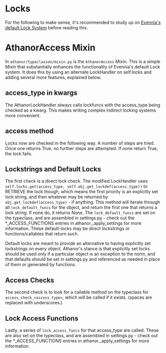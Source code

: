 # Locks
For the following to make sense, it's recommended to study up on [Evennia's default Lock System](https://www.evennia.com/docs/latest/Components/Locks.html) before reading this.

# AthanorAccess Mixin
In `athanor/typeclasses/mixin.py` is the `AthanorAccess` Mixin. This is a simple Mixin that substantially enhances the functionality of Evennia's default Lock system. It does this by using an alternate LockHandler on self.locks and adding several more features, explained below.

## access_type in kwargs
The AthanorLockHandler always calls lockfuncs with the access_type being checked as a kwarg. This makes writing complex indirect locking systems more convenient.

## access method
Locks now are checked in the following way. A number of steps are tried. Once one returns True, no further steps are attempted. If none return True, the lock fails.

## Lockstrings and Default Locks
The first check is a direct lock check. The modified LockHandler uses `self.locks.get(access_type, self.obj.get_lockdef(access_type))` to RETRIEVE the lock though, which means the first priority is an explicitly set lock string, and then whatever may be returned by `obj.get_lockdef(access_type)` - if anything. This method will iterate through all `lock_default_funcs` for the object, and return the first one that returns a lock string. If none do, it returns None. The `lock_default_funcs` are set on the typeclass, and are assembled in settings.py - check out the *_ACCESS_FUNCTIONS entries in athanor._apply_settings for more information. These default-locks may be direct lockstrings or functions/callables that return such.

Default locks are meant to provide an alternative to having explicitly set lockstrings on every object. Athanor's stance is that explicitly set locks should be used only if a particular object is an exception to the norm, and that defaults should be set in settings.py and referenced as needed in place of them or generated by functions.

## Access Checks
The second check is to look for a callable method on the typeclass for `access_check_<access_type>`, which will be called if it exists. (spaces are replaced with underscores.)


## Lock Access Functions
Lastly, a series of `lock_access_funcs` for that access_type are called. These are also set on the typeclass, and are assembled in settings.py - check out the *_ACCESS_FUNCTIONS entries in athanor._apply_settings for more information.